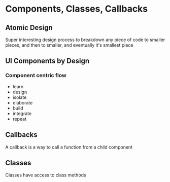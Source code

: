 # Components, Classes, Callbacks

## Atomic Design
Super interesting design process to breakdown any piece of code to smaller pieces, and then to smaller, and eventually it's smallest piece

## UI Components by Design
### Component centric flow
- learn
- design
- isolate
- elaborate
- build
- integrate 
- repeat

## Callbacks
A callback is a way to call a function from a child component

## Classes
Classes have access to class methods